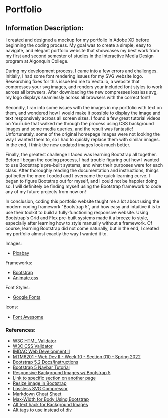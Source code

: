 # Portfolio

## Information Description:

I created and designed a mockup for my portfolio in Adobe XD before beginning the coding process. My goal was to create a simple, easy to navigate, and elegant portfolio website that showcases my best work from my first and second semester of studies in the Interactive Media Design program at Algonquin College.
 
During my development process, I came into a few errors and challenges. Initially, I had some font rendering issues for my SVG website logo. Researching fixes for this issue led me to Vecta.io, a website that compresses your svg images, and renders your included font styles to work across all browsers. After downloading the new compresses lossless svg, my logo displays seamlessly across all browsers with the correct font!
 
Secondly, I ran into some issues with the images in my portfolio with text on them, and wondered how I would make it possible to display the image and text responsively across all screen sizes. I found a few great tutorial videos on YouTube that walked me through the process using CSS background images and some media queries, and the result was fantastic! Unfortunately, some of the original homepage images were not looking the way I wanted them to, so I had to quickly replace them with similar images. In the end, I think the new updated images look much better.
 
Finally, the greatest challenge I faced was learning Bootstrap all together. Before I began the coding process, I had trouble figuring out how I wanted to use Bootstrap's pre-built systems, and what their purposes were for each class. After thoroughly reading the documentation and instructions, things got better the more I coded and I overcame the quick learning curve. I began to figure Bootstrap out for myself, and I could not be happier doing so. I will definitely be finding myself using the Bootstrap framework to code any of my future projects from now on!
 
In conclusion, coding this portfolio website taught me a lot about using the modern coding framework "Bootstrap 5", and how easy and intuitive it is to use their toolkit to build a fully-functioning responsive website. Using Bootstrap's Grid and Flex pre-built systems made it a breeze to style, especially after learning how to style manually without a framework. Of course, learning Bootstrap did not come naturally, but in the end, I created my portfolio almost exactly the way I wanted it to.

Images:
* [Pixabay](https://pixabay.com/)

Frameworks: 
* [Bootstrap](https://getbootstrap.com/)
* [Animate.css](https://animate.style/)

Font Styles:
* [Google Fonts](https://fonts.google.com/)

Icons:
* [Font Awesome](https://fontawesome.com/)

### References:
* [W3C HTML Validator](https://validator.w3.org/nu/)
* [W3C CSS Validator](https://jigsaw.w3.org/css-validator/)
* [IMDAC Web Development II](https://imdac.github.io/mtm6201/content/)
* [MTM6201 - Web Dev II - Week 10 - Section 010 - Spring 2022](https://youtu.be/KoeG--XXVnU)
* [Bootstrap 5.2 Docs/Instructions](https://getbootstrap.com/)
* [Bootstrap 5 Navbar Tutorial](https://youtu.be/akXfF066MY0)
* [Responsive Background Images w/ Bootstrap 5](https://youtu.be/W87XNjvXiWw)
* [Link to specific section on another page](https://stackoverflow.com/questions/17687328/getting-a-link-to-go-to-a-specific-section-on-another-page)
* [Resize image in Bootstrap](https://www.codegrepper.com/code-examples/whatever/resize+image+in+bootstrap)
* [Lossless SVG Compressor](https://vecta.io/nano)
* [Markdown Cheat Sheet](https://www.markdownguide.org/cheat-sheet)
* [Max-Width for Body Using Bootstrap](https://stackoverflow.com/questions/9730263/setting-max-width-for-body-using-bootstrap)
* [Alt text hack for Background Images](https://www.davidmacd.com/blog/alternate-text-for-css-background-images.html)
* [Alt tags to use instead of div](https://html5doctor.com/element-index/)